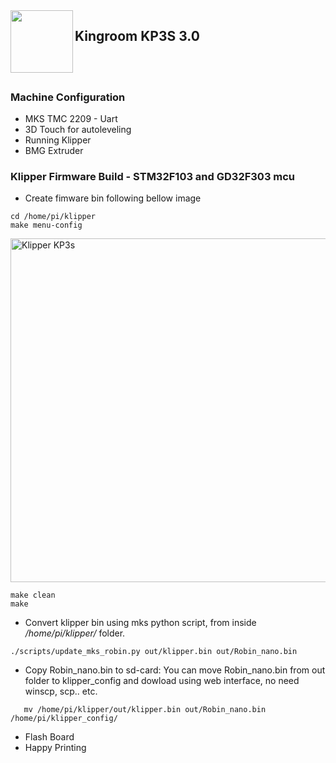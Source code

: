 <img align="left" width=100 src="../docs/images/kp3s-logo.png" />

## Kingroom KP3S 3.0

<br /><br />
### Machine Configuration 
  - MKS TMC 2209 - Uart
  - 3D Touch for autoleveling
  - Running Klipper
  - BMG Extruder

### Klipper Firmware Build - STM32F103 and GD32F303 mcu
  - Create fimware bin following bellow image
```
cd /home/pi/klipper
make menu-config 
```

<p align="left">
  <img src="../docs/images/kp3s_klipper_usb.png"  width=550 alt="Klipper KP3s" title="Klipper KP3s">
</p>

```
make clean
make
```
- Convert klipper bin using mks python script, from inside _/home/pi/klipper/_ folder.
```
./scripts/update_mks_robin.py out/klipper.bin out/Robin_nano.bin
```
  - Copy Robin_nano.bin to sd-card: You can move Robin_nano.bin from out folder to klipper_config and dowload using web interface, no need winscp, scp.. etc.
  ```
     mv /home/pi/klipper/out/klipper.bin out/Robin_nano.bin /home/pi/klipper_config/
  ```
  - Flash Board
  - Happy Printing

